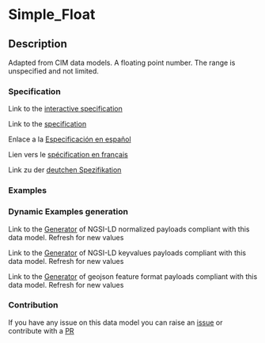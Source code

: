 # Simple_Float

## Description 

Adapted from CIM data models. A floating point number. The range is unspecified and not limited.
### Specification

Link to the [interactive specification](https://swagger.lab.fiware.org/?url=https://github.com/smart-data-models/dataModel.EnergyCIM/blob/master/Simple_Float/swagger.yaml)

Link to the [specification](https://github.com/smart-data-models/dataModel.EnergyCIM/blob/master/Simple_Float/doc/spec.md)

Enlace a la [Especificación en español](https://github.com/smart-data-models/dataModel.EnergyCIM/blob/master/Simple_Float/doc/spec_ES.md)

Lien vers le [spécification en français](https://github.com/smart-data-models/dataModel.EnergyCIM/blob/master/Simple_Float/doc/spec_FR.md)

Link zu der [deutchen Spezifikation](https://github.com/smart-data-models/dataModel.EnergyCIM/blob/master/Simple_Float/doc/spec_DE.md)
### Examples
### Dynamic Examples generation

Link to the [Generator](https://smartdatamodels.org/extra/ngsi-ld_generator_v0.92.php?schemaUrl=https://raw.githubusercontent.com/smart-data-models/dataModel.EnergyCIM/master/Simple_Float/schema.json&email=info@smartdatamodels.org) of NGSI-LD normalized payloads compliant with this data model. Refresh for new values

Link to the [Generator](https://smartdatamodels.org/extra/ngsi-ld_generator_keyvalues_v0.92.php?schemaUrl=https://raw.githubusercontent.com/smart-data-models/dataModel.EnergyCIM/master/Simple_Float/schema.json&email=info@smartdatamodels.org) of NGSI-LD keyvalues payloads compliant with this data model. Refresh for new values

Link to the [Generator](https://smartdatamodels.org/extra/geojson_features_generator_v1.0.php?schemaUrl=https://raw.githubusercontent.com/smart-data-models/dataModel.EnergyCIM/master/Simple_Float/schema.json&email=info@smartdatamodels.org) of geojson feature format payloads compliant with this data model. Refresh for new values
### Contribution

 If you have any issue on this data model you can raise an [issue](https://github.com/smart-data-models/dataModel.EnergyCIM/issues)  or contribute with a [PR](https://github.com/smart-data-models/dataModel.EnergyCIM/pulls)